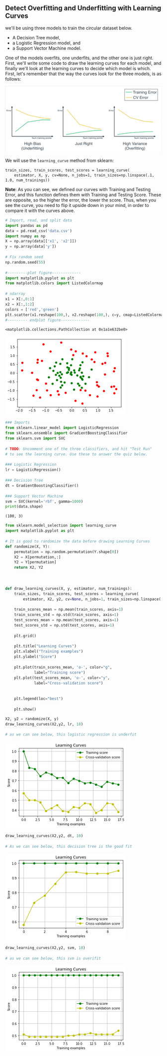 
## Detect Overfitting and Underfitting with Learning Curves

we'll be using three models to train the circular dataset below.
* A Decision Tree model,
* a Logistic Regression model, and
* a Support Vector Machine model.

One of the models overfits, one underfits, and the other one is just right. First, we'll write some code to draw the learning curves for each model, and finally we'll look at the learning curves to decide which model is which.
First, let's remember that the way the curves look for the three models, is as follows:

![](LearningCurve.png)


We will use the `learning_curve` method from sklearn:
```
train_sizes, train_scores, test_scores = learning_curve(
    estimator, X, y, cv=None, n_jobs=1, train_sizes=np.linspace(.1, 1.0, num_trainings))
```
**Note**: As you can see, we defined our curves with Training and Testing Error, and this function defines them with Training and Testing Score. These are opposite, so the higher the error, the lower the score. Thus, when you see the curve, you need to flip it upside down in your mind, in order to compare it with the curves above.


```python
# Import, read, and split data
import pandas as pd
data = pd.read_csv('data.csv')
import numpy as np
X = np.array(data[['x1', 'x2']])
y = np.array(data['y'])

# Fix random seed
np.random.seed(55)

#---------plot figure-------------
import matplotlib.pyplot as plt
from matplotlib.colors import ListedColormap

# ndarray
x1 = X[:,0:1]
x2 = X[:,1:2]
colors = ['red','green']
plt.scatter(x1.reshape(100,), x2.reshape(100,), c=y, cmap=ListedColormap(colors))
#--------- endplot figure-------------
```




    <matplotlib.collections.PathCollection at 0x1a1e632be0>




![png](output_1_1.png)



```python
### Imports
from sklearn.linear_model import LogisticRegression
from sklearn.ensemble import GradientBoostingClassifier
from sklearn.svm import SVC

# TODO: Uncomment one of the three classifiers, and hit "Test Run"
# to see the learning curve. Use these to answer the quiz below.

### Logistic Regression
lr = LogisticRegression()

### Decision Tree
dt = GradientBoostingClassifier()

### Support Vector Machine
svm = SVC(kernel='rbf', gamma=1000)
print(data.shape)
```

    (100, 3)



```python
from sklearn.model_selection import learning_curve
import matplotlib.pyplot as plt

# It is good to randomize the data before drawing Learning Curves
def randomize(X, Y):
    permutation = np.random.permutation(Y.shape[0])
    X2 = X[permutation,:]
    Y2 = Y[permutation]
    return X2, Y2



def draw_learning_curves(X, y, estimator, num_trainings):
    train_sizes, train_scores, test_scores = learning_curve(
        estimator, X2, y2, cv=None, n_jobs=1, train_sizes=np.linspace(.1, 1.0, num_trainings))

    train_scores_mean = np.mean(train_scores, axis=1)
    train_scores_std = np.std(train_scores, axis=1)
    test_scores_mean = np.mean(test_scores, axis=1)
    test_scores_std = np.std(test_scores, axis=1)

    plt.grid()

    plt.title("Learning Curves")
    plt.xlabel("Training examples")
    plt.ylabel("Score")

    plt.plot(train_scores_mean, 'o-', color="g",
             label="Training score")
    plt.plot(test_scores_mean, 'o-', color="y",
             label="Cross-validation score")


    plt.legend(loc="best")

    plt.show()

```


```python
X2, y2 = randomize(X, y)
draw_learning_curves(X2,y2, lr, 18)

# as we can see below, this logistic regression is underfit
```


![png](output_4_0.png)



```python
draw_learning_curves(X2,y2, dt, 10)

# As we can see below, this decision tree is the good fit
```


![png](output_5_0.png)



```python
draw_learning_curves(X2,y2, svm, 18)

# as we can see below, this svm is overifit
```


![png](output_6_0.png)

